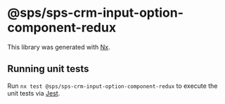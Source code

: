 # @sps/sps-crm-input-option-component-redux

This library was generated with [Nx](https://nx.dev).

## Running unit tests

Run `nx test @sps/sps-crm-input-option-component-redux` to execute the unit tests via [Jest](https://jestjs.io).
